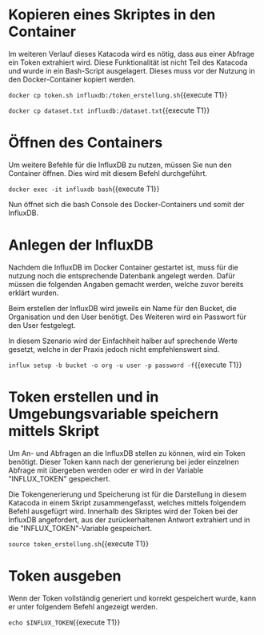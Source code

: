 # Kopieren eines Skriptes in den Container

Im weiteren Verlauf dieses Katacoda wird es nötig, dass aus einer Abfrage ein Token extrahiert wird. Diese Funktionalität ist nicht Teil des Katacoda und wurde in ein Bash-Script ausgelagert. Dieses muss vor der Nutzung in den Docker-Container kopiert werden.

`docker cp token.sh influxdb:/token_erstellung.sh`{{execute T1}}

`docker cp dataset.txt influxdb:/dataset.txt`{{execute T1}}

# Öffnen des Containers

Um weitere Befehle für die InfluxDB zu nutzen, müssen Sie nun den Container öffnen. Dies wird mit diesem Befehl durchgeführt.

`docker exec -it influxdb bash`{{execute T1}}

Nun öffnet sich die bash Console des Docker-Containers und somit der InfluxDB. 

# Anlegen der InfluxDB

Nachdem die InfluxDB im Docker Container gestartet ist, muss für die nutzung noch die entsprechende Datenbank angelegt werden. Dafür müssen die folgenden Angaben gemacht werden, welche zuvor bereits erklärt wurden.

Beim erstellen der InfluxDB wird jeweils ein Name für den Bucket, die Organisation und den User benötigt. Des Weiteren wird ein Passwort für den User festgelegt.

In diesem Szenario wird der Einfachheit halber auf sprechende Werte gesetzt, welche in der Praxis jedoch nicht empfehlenswert sind. 

`influx setup -b bucket -o org -u user -p password -f`{{execute T1}}

# Token erstellen und in Umgebungsvariable speichern mittels Skript

Um An- und Abfragen an die InfluxDB stellen zu können, wird ein Token benötigt. Dieser Token kann nach der generierung bei jeder einzelnen Abfrage mit übergeben werden oder er wird in der Variable "INFLUX_TOKEN" gespeichert. 

Die Tokengenerierung und Speicherung ist für die Darstellung in diesem Katacoda in einem Skript zusammengefasst, welches mittels folgendem Befehl ausgefügrt wird. Innerhalb des Skriptes wird der Token bei der InfluxDB angefordert, aus der zurückerhaltenen Antwort extrahiert und in die "INFLUX_TOKEN"-Variable gespeichert.

`source token_erstellung.sh`{{execute T1}}

# Token ausgeben

Wenn der Token vollständig generiert und korrekt gespeichert wurde, kann er unter folgendem Befehl angezeigt werden.

`echo $INFLUX_TOKEN`{{execute T1}}